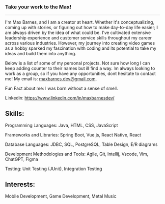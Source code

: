 ### Take your work to the Max!
------------------------------------------------------------

I'm Max Barnes, and I am a creator at heart. Whether it's conceptualizing, coming up with stories, or figuring out how to make day-to-day life easier; I am always driven by the idea of what could be. I've cultivated extensive leadership experience and customer service skills throughout my career across various industries. However, my journey into creating video games as a hobby sparked my fascination with coding and its potential to take my ideas and build them into anything.

Below is a list of some of my personal projects. Not sure how long I can keep adding counter to their names but ill find a way. Im always looking to work as a group, so if you have any opportunities, dont hesitate to contact me! My email is: maxbarnes.dev@gmail.com.

Fun Fact about me: I was born without a sense of smell. 

Linkedin: https://www.linkedin.com/in/maxbarnesdev/

Skills:
--------------------------------------------------------------
Programming Languages: Java, HTML, CSS, JavaScript    

Frameworks and Libraries: Spring Boot, Vue.js, React Native, React      

Database Languages: JDBC, SQL, PostgreSQL, Table Design, E/R diagrams 

Development Methodologies and Tools: Agile, Git, Intellij, Vscode, Vim, ChatGPT, Figma   

Testing: Unit Testing (JUnit), Integration Testing    

Interests: 
---------------------------------------------------------------
Mobile Development, Game Development, Metal Music

<!--
**MaxBDGAF/MaxBDGAF** is a ✨ _special_ ✨ repository because its `README.md` (this file) appears on your GitHub profile.

Here are some ideas to get you started:

- 🔭 I’m currently working on ...
- 🌱 I’m currently learning ...
- 👯 I’m looking to collaborate on ...
- 🤔 I’m looking for help with ...
- 💬 Ask me about ...
- 📫 How to reach me: ...
- 😄 Pronouns: ...
- ⚡ Fun fact: ...
-->
